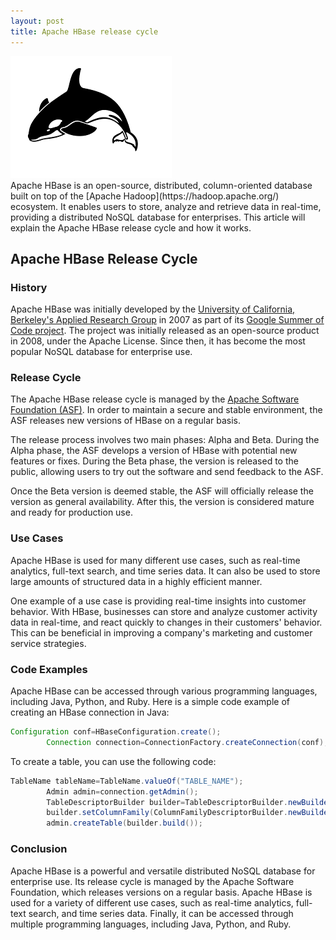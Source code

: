 ```yaml
---
layout: post
title: Apache HBase release cycle
---
```

<div class="row">
    <div class="col-sm-2">
        <img src="/images/hbase-logo.png" alt="hbase logo"/>
    </div>
    <div class="col-sm-10">
        Apache HBase is an open-source, distributed, column-oriented database built on top of the [Apache Hadoop](https://hadoop.apache.org/) ecosystem. It enables users to store, analyze and retrieve data in real-time, providing a distributed NoSQL database for enterprises. This article will explain the Apache HBase release cycle and how it works.
    </div>
</div>

<meta property="og:title" content="Apache HBase Release Cycle" />
<meta property="og:description" content="Apache HBase is an open-source, distributed, column-oriented database built on top of the Apache Hadoop ecosystem. It enables users to store, analyze, and retrieve data in real-time, providing a distributed NoSQL database for enterprises. This article explains the Apache HBase release cycle and how it works." />
<meta property="og:type" content="article" />
<meta property="og:url" content="https://blog.released.info/2022/06/10/apache-hbase-release-cycle.html" />
<meta property="og:image" content="https://blog.released.info/images/hbase-logo.png" />
<meta property="article:author" content="Released.info Blog Team" />
<meta property="article:published_time" content="2022-06-10" />


## Apache HBase Release Cycle

### History

Apache HBase was initially developed by
the [University of California, Berkeley's Applied Research Group](http://www.eecs.berkeley.edu/Research/Projects/ARG/)
in 2007 as part of its [Google Summer of Code project](https://summerofcode.withgoogle.com/). The project was initially
released as an open-source product in 2008, under the Apache License. Since then, it has become the most popular NoSQL
database for enterprise use.

### Release Cycle

The Apache HBase release cycle is managed by the [Apache Software Foundation (ASF)](https://www.apache.org/). In order
to maintain a secure and stable environment, the ASF releases new versions of HBase on a regular basis.

The release process involves two main phases: Alpha and Beta. During the Alpha phase, the ASF develops a version of
HBase with potential new features or fixes. During the Beta phase, the version is released to the public, allowing users
to try out the software and send feedback to the ASF.

Once the Beta version is deemed stable, the ASF will officially release the version as general availability. After this,
the version is considered mature and ready for production use.

### Use Cases

Apache HBase is used for many different use cases, such as real-time analytics, full-text search, and time series data.
It can also be used to store large amounts of structured data in a highly efficient manner.

One example of a use case is providing real-time insights into customer behavior. With HBase, businesses can store and
analyze customer activity data in real-time, and react quickly to changes in their customers' behavior. This can be
beneficial in improving a company's marketing and customer service strategies.

### Code Examples

Apache HBase can be accessed through various programming languages, including Java, Python, and Ruby. Here is a simple
code example of creating an HBase connection in Java:

```java
Configuration conf=HBaseConfiguration.create();
        Connection connection=ConnectionFactory.createConnection(conf);
```

To create a table, you can use the following code:

```java
TableName tableName=TableName.valueOf("TABLE_NAME");
        Admin admin=connection.getAdmin();
        TableDescriptorBuilder builder=TableDescriptorBuilder.newBuilder(tableName);
        builder.setColumnFamily(ColumnFamilyDescriptorBuilder.newBuilder("COLUMN_FAMILY_NAME").build());
        admin.createTable(builder.build());
```

### Conclusion

Apache HBase is a powerful and versatile distributed NoSQL database for enterprise use. Its release cycle is managed by
the Apache Software Foundation, which releases versions on a regular basis. Apache HBase is used for a variety of
different use cases, such as real-time analytics, full-text search, and time series data. Finally, it can be accessed
through multiple programming languages, including Java, Python, and Ruby.
